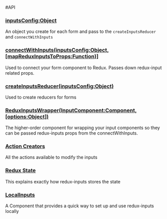 #API

### [inputsConfig:Object](./inputsConfig.md)
An object you create for each form and pass to the `createInputsReducer` and `connectWithInputs` 

### [connectWithInputs(inputsConfig:Object, [mapReduxInputsToProps:Function)]](./connectWithInputs.md)
Used to connect your form component to Redux. Passes down redux-input related props.

### [createInputsReducer(inputsConfig:Object)](./createInputsReducer.md)
Used to create reducers for forms

### [ReduxInputsWrapper(InputComponent:Component, [options:Object])](./ReduxInputsWrapper.md)
The higher-order component for wrapping your input components so they can be passed redux-inputs props from the connectWithInputs.

### [Action Creators](./actionCreators.md)
All the actions available to modify the inputs 

### [Redux State](./reduxState.md)
This explains exactly how redux-inputs stores the state

### [LocalInputs](./LocalInputs..md)
A Component that provides a quick way to set up and use redux-inputs locally 
